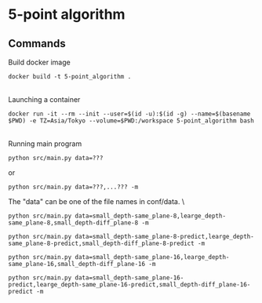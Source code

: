 # 5-point algorithm

## Commands

Build docker image
```
docker build -t 5-point_algorithm .
```
\
Launching a container
```
docker run -it --rm --init --user=$(id -u):$(id -g) --name=$(basename $PWD) -e TZ=Asia/Tokyo --volume=$PWD:/workspace 5-point_algorithm bash
```
\
Running main program
```
python src/main.py data=???
```
or
```
python src/main.py data=???,...??? -m
```
The "data" can be one of the file names in conf/data.
\

```
python src/main.py data=small_depth-same_plane-8,learge_depth-same_plane-8,small_depth-diff_plane-8 -m
```
```
python src/main.py data=small_depth-same_plane-8-predict,learge_depth-same_plane-8-predict,small_depth-diff_plane-8-predict -m
```
```
python src/main.py data=small_depth-same_plane-16,learge_depth-same_plane-16,small_depth-diff_plane-16 -m
```
```
python src/main.py data=small_depth-same_plane-16-predict,learge_depth-same_plane-16-predict,small_depth-diff_plane-16-predict -m
```
